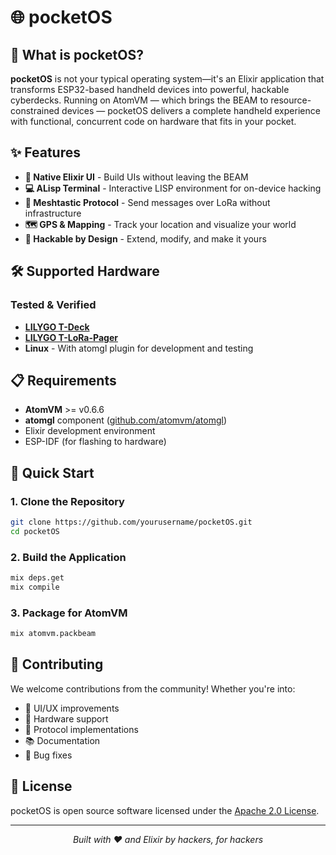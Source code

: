# 🌐 pocketOS

## 🎯 What is pocketOS?

**pocketOS** is not your typical operating system—it's an Elixir application that transforms ESP32-based handheld devices into powerful, hackable cyberdecks. Running on AtomVM — which brings the BEAM to resource-constrained devices — pocketOS delivers a complete handheld experience with functional, concurrent code on hardware that fits in your pocket.

## ✨ Features

- **🎨 Native Elixir UI** - Build UIs without leaving the BEAM
- **💻 ALisp Terminal** - Interactive LISP environment for on-device hacking
- **📡 Meshtastic Protocol** - Send messages over LoRa without infrastructure
- **🗺️ GPS & Mapping** - Track your location and visualize your world
- **🔧 Hackable by Design** - Extend, modify, and make it yours

## 🛠️ Supported Hardware

### Tested & Verified
- **[LILYGO T-Deck](https://lilygo.cc/products/t-deck)**
- **[LILYGO T-LoRa-Pager](https://lilygo.cc/products/t-lora-pager)**
- **Linux** - With atomgl plugin for development and testing

## 📋 Requirements

- **AtomVM** >= v0.6.6
- **atomgl** component ([github.com/atomvm/atomgl](https://github.com/atomvm/atomgl))
- Elixir development environment
- ESP-IDF (for flashing to hardware)

## 🚀 Quick Start

### 1. Clone the Repository
```bash
git clone https://github.com/yourusername/pocketOS.git
cd pocketOS
```

### 2. Build the Application
```bash
mix deps.get
mix compile
```

### 3. Package for AtomVM
```bash
mix atomvm.packbeam
```

## 🤝 Contributing

We welcome contributions from the community! Whether you're into:
- 🎨 UI/UX improvements
- 🔧 Hardware support
- 📡 Protocol implementations
- 📚 Documentation
- 🐛 Bug fixes

## 📜 License

pocketOS is open source software licensed under the [Apache 2.0 License](LICENSE).

---

<p align="center">
  <em>Built with ❤️ and Elixir by hackers, for hackers</em>
</p>
